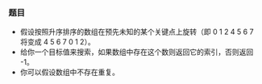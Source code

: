 ### 题目
* 假设按照升序排序的数组在预先未知的某个关键点上旋转（即 0 1 2 4 5 6 7 将变成 4 5 6 7 0 1 2）。
* 给你一个目标值来搜索，如果数组中存在这个数则返回它的索引，否则返回 -1。
* 你可以假设数组中不存在重复。